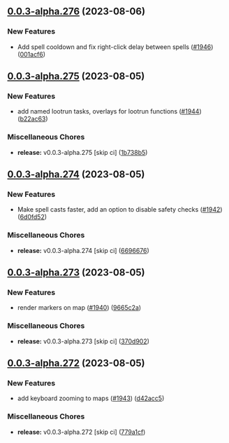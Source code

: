 ## [0.0.3-alpha.276](https://github.com/Wynntils/Artemis/compare/v0.0.3-alpha.275...v0.0.3-alpha.276) (2023-08-06)


### New Features

* Add spell cooldown and fix right-click delay between spells ([#1946](https://github.com/Wynntils/Artemis/issues/1946)) ([001acf6](https://github.com/Wynntils/Artemis/commit/001acf6932aec570a5e8f42a045f5aef9c4b5f1d))

## [0.0.3-alpha.275](https://github.com/Wynntils/Artemis/compare/v0.0.3-alpha.274...v0.0.3-alpha.275) (2023-08-05)


### New Features

* add named lootrun tasks, overlays for lootrun functions ([#1944](https://github.com/Wynntils/Artemis/issues/1944)) ([b22ac63](https://github.com/Wynntils/Artemis/commit/b22ac6347045f89a50cde4c85e8428434876bac7))


### Miscellaneous Chores

* **release:** v0.0.3-alpha.275 [skip ci] ([1b738b5](https://github.com/Wynntils/Artemis/commit/1b738b53b59b6a9b2f0e00f9260bee47392dc629))

## [0.0.3-alpha.274](https://github.com/Wynntils/Artemis/compare/v0.0.3-alpha.273...v0.0.3-alpha.274) (2023-08-05)


### New Features

* Make spell casts faster, add an option to disable safety checks ([#1942](https://github.com/Wynntils/Artemis/issues/1942)) ([6d0fd52](https://github.com/Wynntils/Artemis/commit/6d0fd52caec0592bac986b1ab15e43ce3410e4f9))


### Miscellaneous Chores

* **release:** v0.0.3-alpha.274 [skip ci] ([6696676](https://github.com/Wynntils/Artemis/commit/6696676611c696fb5cdd1fae0dfd81b019da6f82))

## [0.0.3-alpha.273](https://github.com/Wynntils/Artemis/compare/v0.0.3-alpha.272...v0.0.3-alpha.273) (2023-08-05)


### New Features

* render markers on map ([#1940](https://github.com/Wynntils/Artemis/issues/1940)) ([9665c2a](https://github.com/Wynntils/Artemis/commit/9665c2a17fed62bd949a57bc0bf90366d9f5b665))


### Miscellaneous Chores

* **release:** v0.0.3-alpha.273 [skip ci] ([370d902](https://github.com/Wynntils/Artemis/commit/370d902a4d4afe02f2267014609383e307b6c52a))

## [0.0.3-alpha.272](https://github.com/Wynntils/Artemis/compare/v0.0.3-alpha.271...v0.0.3-alpha.272) (2023-08-05)


### New Features

* add keyboard zooming to maps ([#1943](https://github.com/Wynntils/Artemis/issues/1943)) ([d42acc5](https://github.com/Wynntils/Artemis/commit/d42acc5147f9d8f8ed685a7a9cf2d436839b88cd))


### Miscellaneous Chores

* **release:** v0.0.3-alpha.272 [skip ci] ([779a1cf](https://github.com/Wynntils/Artemis/commit/779a1cfa5ccba79bc1b47dee042861190c9f19cc))


